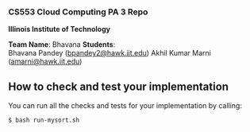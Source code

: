 ### CS553 Cloud Computing PA 3 Repo
**Illinois Institute of Technology**  

**Team Name**: Bhavana
**Students**:  
Bhavana Pandey (bpandey2@hawk.iit.edu)
Akhil Kumar Marni (amarni@hawk.iit.edu)
  

## How to check and test your implementation

You can run all the checks and tests for your implementation by calling:
```
$ bash run-mysort.sh
```
